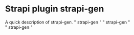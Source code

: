 # Strapi plugin strapi-gen

A quick description of strapi-gen.
" strapi-gen " 
" strapi-gen "  
" strapi-gen "  
